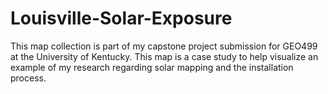 # Louisville-Solar-Exposure
This map collection is part of my capstone project submission for GEO499 at the University of Kentucky. This map is a case study to help visualize an example of my research regarding solar mapping and the installation process.
